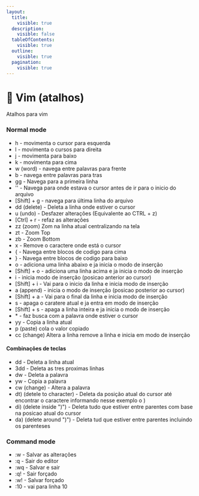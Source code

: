 ```yaml
---
layout:
  title:
    visible: true
  description:
    visible: false
  tableOfContents:
    visible: true
  outline:
    visible: true
  pagination:
    visible: true
---
```


# 🔮 Vim (atalhos)

Atalhos para vim

### Normal mode

* h - movimenta o cursor para esquerda
* l - movimenta o cursos para direita
* j - movimenta para baixo
* k - movimenta para cima
* w (word) - navega entre palavras para frente
* b - navega entre palavras para tras
* gg - Navega para a primeira linha
* '' - Navega para onde estava o cursor antes de ir para o inicio do arquivo
* \[Shift] + g - navega para última linha do arquivo
* dd (delete) - Deleta a linha onde estiver o cursor
* &#x20;u (undo) - Desfazer alterações (Equivalente ao CTRL + z)
* \[Ctrl] + r - refaz as alterações
* zz (zoom) Zom na linha atual centralizando na tela
* zt - Zoom Top
* zb - Zoom Bottom
* x - Remove o caractere onde está o cursor
* { - Navega entre blocos de codigo para cima
* } - Navega entre blocos de codigo para baixo
* o - adiciona uma linha abaixo e ja inicia o modo de inserção
* \[Shift] + o - adiciona uma linha acima e ja inicia o modo de inserção
* i - inicia modo de inserção (posicao anterior ao cursor)
* \[Shift] + i - Vai para o inicio da linha e inicia modo de inserção
* a (append) - inicia o modo de inserção (posicao posterior ao cursor)
* \[Shift] + a - Vai para o final da linha e inicia modo de inserção
* s - apaga o caratere atual e ja entra em modo de inserção
* \[Shift] + s - apaga a linha inteira e ja inicia o modo de inserção
* \* - faz busca com a palavra onde estiver o cursor
* yy - Copia a linha atual
* p (paste) cola o valor copiado
* cc (change) Altera a linha remove a linha e inicia em modo de inserção

#### Combinações de teclas

* dd - Deleta a linha atual
* 3dd - Deleta as tres proximas linhas
* dw - Deleta a palavra
* yw - Copia a palavra
* cw (change) - Altera a palavra
* dt)  (detele to character) - Deleta da posição atual do cursor até encontrar o caractere informando nesse exemplo o )
* di) (delete inside ")") - Deleta tudo que estiver entre parentes com base na posicao atual do cursor
* da) (delete around ")") - Deleta tud que estiver entre parentes incluindo os parenteses&#x20;

### Command mode

* :w - Salvar as alterações
* :q - Sair do editor
* :wq - Salvar e sair
* :q! - Sair forçado
* :w! - Salvar forçado
* :10 - vai para linha 10
